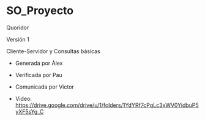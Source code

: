 # SO_Proyecto

Quoridor

Versión 1

Cliente-Servidor y Consultas básicas
- Generada por Àlex
- Verificada por Pau
- Comunicada por Victor

- Video: https://drive.google.com/drive/u/1/folders/1YdYRf7cPqLc3xWV0YidbuP5yXF5sYg_C
